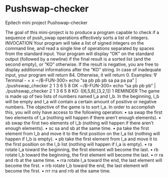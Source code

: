 # Pushswap-checker
Epitech mini project Pushswap-checker

The goal of this mini-project is to produce a program capable to check if a sequence of push_swap operations effectively sorts a list of integers.
INVOCATION
Your program will take a list of signed integers on the command line, and read a single line of operations
separated by spaces from the standard input.
Your program will display “OK” on the standard output (followed by a newline) if the final result is a sorted
list (and the second empty), or “KO” otherwise.
If the result is negative, you are free to display additionnal informations after the “KO” string.
In case of inadequate input, your program will return 84. Otherwise, it will return 0.
Examples:
∇ Terminal - + x
∼/B-FUN-300> echo “sa pb pb pb sa pa pa pa” | ./pushswap_checker 2 1 3 6 5 8
OK
∼/B-FUN-300> echo “sa pb pb pb” | ./pushswap_checker 2 1 3 6 5 8
KO: ([6,5,8],[3,2,1])
1
REMINDER
The game is made up of two lists of numbers named l_a and l_b.
In the beginning, l_b will be empty and l_a will contain a certain amount of positive or negative numbers.
The objective of the game is to sort l_a.
In order to accomplish this, you will only have access to the following operation:
• sa
swap the first two elements of l_a (nothing will happen if there aren’t enough elements).
• sb
swap the first two elements of l_b (nothing will happen if there aren’t enough elements).
• sc
sa and sb at the same time.
• pa
take the first element from l_b and move it to the first position on the l_a list (nothing will happen if
l_b is empty).
• pb
take the first element from l_a and move it to the first position on the l_b list (nothing will happen if
l_a is empty).
• ra
rotate l_a toward the beginning, the first element will become the last.
• rb
rotate l_b toward the beginning, the first element will become the last.
• rr
ra and rb at the same time.
• rra
rotate l_a toward the end, the last element will become the first.
• rrb
rotate l_b toward the end, the last element will become the first.
• rrr
rra and rrb at the same time.
